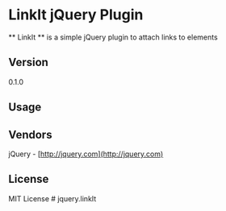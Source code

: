 # LinkIt jQuery Plugin #

** LinkIt ** is a simple jQuery plugin to attach links to elements

## Version ##
0.1.0

## Usage ##

## Vendors ##
jQuery - [http://jquery.com](http://jquery.com)

## License ##
MIT License # jquery.linkIt
